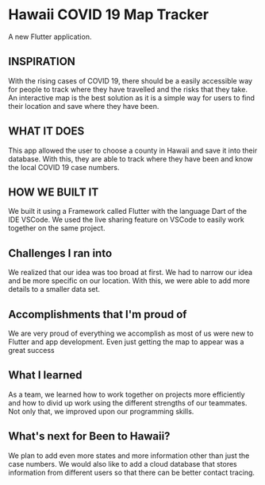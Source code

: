 # Hawaii COVID 19 Map Tracker

A new Flutter application.

## INSPIRATION

With the rising cases of COVID 19, there should be a easily accessible way for people to track where they have travelled and the risks that they take. An interactive map is the best solution as it is a simple way for users to find their location and save where they have been.

## WHAT IT DOES

This app allowed the user to choose a county in Hawaii and save it into their database. With this, they are able to track where they have been and know the local COVID 19 case numbers.

## HOW WE BUILT IT

We built it using a Framework called Flutter with the language Dart of the IDE VSCode. We used the live sharing feature on VSCode to easily work together on the same project.

## Challenges I ran into

We realized that our idea was too broad at first. We had to narrow our idea and be more specific on our location. With this, we were able to add more details to a smaller data set.

## Accomplishments that I'm proud of

We are very proud of everything we accomplish as most of us were new to Flutter and app development. Even just getting the map to appear was a great success

## What I learned

As a team, we learned how to work together on projects more efficiently and how to divid up work using the different strengths of our teammates. Not only that, we improved upon our programming skills.

## What's next for Been to Hawaii?

We plan to add even more states and more information other than just the case numbers. We would also like to add a cloud database that stores information from different users so that there can be better contact tracing.

